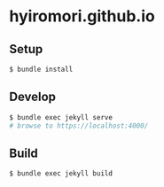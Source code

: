 # hyiromori.github.io

## Setup

```bash
$ bundle install
```

## Develop

```bash
$ bundle exec jekyll serve
# browse to https://localhost:4000/
```

## Build

```bash
$ bundle exec jekyll build
```
